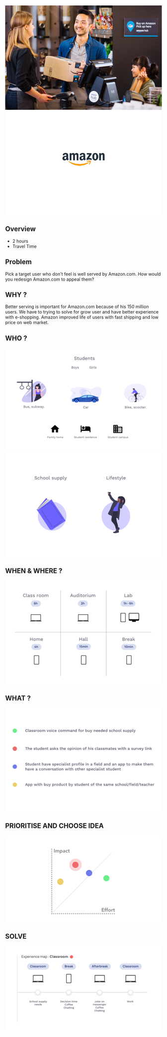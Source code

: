 ![Welcome page of our EPO project](../../assets/weekly/01/amazon.png)
<img class="phantom" src="../../assets/weekly/01/cover.png"></img>

## Overview
- 2 hours
- Travel Time

## Problem
Pick a target user who don't feel is well served by Amazon.com. How would you redesign Amazon.com to appeal them? 
## WHY ?
Better serving is important for Amazon.com because of his 150 million users.
We have to trying to solve for grow user and have better experience with e-shopping.
Amazon improved life of users with fast shipping and low price on web market.

## WHO ?
![Welcome page of our EPO project](../../assets/weekly/01/WHY.png)
![Welcome page of our EPO project](../../assets/weekly/01/WHO.png)

## WHEN & WHERE ?
![Welcome page of our EPO project](../../assets/weekly/01/WHEN.png)

## WHAT ?
![Welcome page of our EPO project](../../assets/weekly/01/LIST.png)

## PRIORITISE AND CHOOSE IDEA
![Welcome page of our EPO project](../../assets/weekly/01/PRIO.png)

## SOLVE
![Welcome page of our EPO project](../../assets/weekly/01/SOLVE.png)

